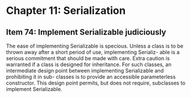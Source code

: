 # Chapter 11: Serialization

## Item 74: Implement Serializable judiciously

The ease of implementing Serializable is specious. Unless a class is to be thrown away after a short period of use, implementing Serializ- able is a serious commitment that should be made with care. Extra caution is warranted if a class is designed for inheritance. For such classes, an intermediate design point between implementing Serializable and prohibiting it in sub- classes is to provide an accessible parameterless constructor. This design point permits, but does not require, subclasses to implement Serializable.